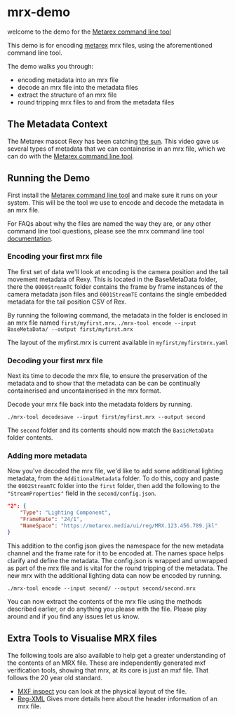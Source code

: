 # mrx-demo

welcome to the demo for the [Metarex command line tool](https://github.com/metarex-media/mrx-tool)

This demo is for encoding [metarex](https://metarex.media/) mrx files,
using the aforementioned  command line tool.

The demo walks you through:

- encoding metadata into an mrx file
- decode an mrx file into the metadata files
- extract the structure of an mrx file
- round tripping mrx files to and from the metadata files

## The Metadata Context

The Metarex mascot Rexy has been catching [the sun](https://metarex.media/meeja/mrx-rexy-nab-2023.mp4).
This video gave us several types of metadata that we can containerise in an mrx file,
which we can do with the
[Metarex command line tool](https://github.com/metarex-media/mrx-tool).

## Running the Demo

First install the
[Metarex command line tool](https://github.com/metarex-media/mrx-tool)
and make sure it runs on your system. This will be the tool we use to encode
and decode the metadata in an mrx file.

For FAQs about why the files are named the way they are,
or any other command line tool questions,
please see the mrx command line tool
[documentation](https://github.com/metarex-media/mrx-tool/blob/main/HELP.md).

### Encoding your first mrx file

The first set of data we'll look at encoding is the camera position and the
tail movement metadata of Rexy. This is located in the BaseMetaData folder,
there the `0000StreamTC` folder contains the frame by
frame instances of the camera metadata json files
and `0001StreamTE` contains the single embedded metadata
for the tail position CSV of Rex.

By running the following command, the metadata in the folder is enclosed in an mrx file named `first/myfirst.mrx`.
```./mrx-tool encode --input BaseMetaData/ --output first/myfirst.mrx```

The layout of the myfirst.mrx is current available in `myfirst/myfirstmrx.yaml`

### Decoding your first mrx file

Next its time to decode the mrx file, to ensure the preservation of the metadata
and to show that the metadata can be can be continually
containerised and uncontainerised in the mrx format.

Decode your mrx file back into the metadata folders by running.

```./mrx-tool decodesave --input first/myfirst.mrx --output second```

The `second` folder and its contents should now match the `BasicMetaData` folder contents.

### Adding more metadata

Now you've decoded the mrx file, we'd like to add some additional lighting metadata,
from the `AdditionalMetadata` folder. To do this, copy and paste the `0002StreamTC` folder
into the `first` folder, then add the following to the `"StreamProperties"` field in the `second/config.json`.

```json
"2": {
    "Type": "Lighting Component",
    "FrameRate": "24/1",
    "NameSpace": "https://metarex.media/ui/reg/MRX.123.456.789.jkl"
}
```

This addition to the config json gives the namespace for the new metadata channel
and the frame rate for it to be encoded at. The names space helps clarify and define
the metadata. The config.json is wrapped and unwrapped
as part of the mrx file and is vital for the round tripping of the metadata.
The new mrx with the additional lighting data can now be encoded by running.

```./mrx-tool encode --input second/ --output second/second.mrx```

You can now extract the contents of the mrx file using the methods described earlier,
or do anything you please with the file. Please play around
and if you find any issues let us know.

## Extra Tools to Visualise MRX files

The following tools are also available to help get a greater
understanding of the contents of an MRX file. These are independently generated
mxf verification tools, showing that mrx, at its core is just an mxf file. That follows
the 20 year old standard.

- [MXF inspect](https://github.com/Myriadbits/MXFInspect) you can look at the physical layout of the file.
- [Reg-XML](https://registry.smpte-ra.org/apps/regxmldump/view/published/)
Gives more details here about the header information of an mrx file.
